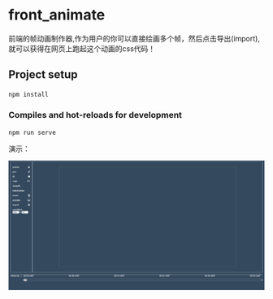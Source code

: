 # front_animate

前端的帧动画制作器,作为用户的你可以直接绘画多个帧，然后点击导出(import),就可以获得在网页上跑起这个动画的css代码！

## Project setup

```
npm install
```

### Compiles and hot-reloads for development

```
npm run serve
```

演示：

![image](/src/assets/pop.gif)
